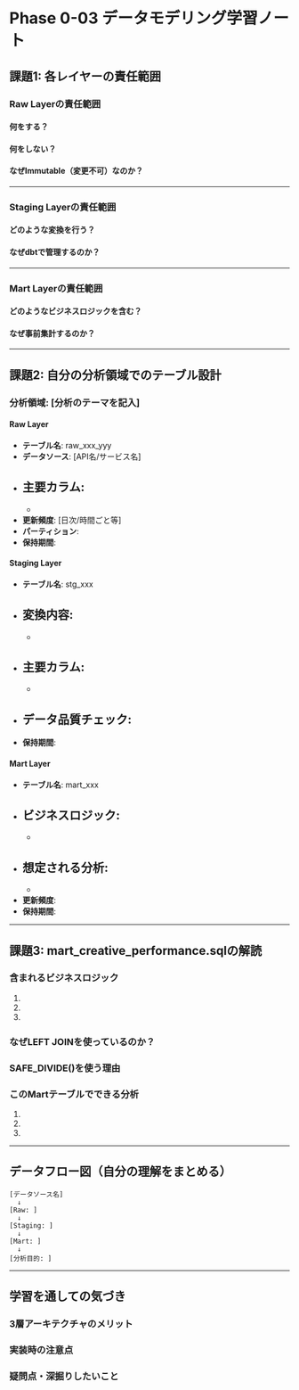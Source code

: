 # Phase 0-03 データモデリング学習ノート

## 課題1: 各レイヤーの責任範囲

### Raw Layerの責任範囲

#### 何をする？


#### 何をしない？


#### なぜImmutable（変更不可）なのか？


---

### Staging Layerの責任範囲

#### どのような変換を行う？


#### なぜdbtで管理するのか？


---

### Mart Layerの責任範囲

#### どのようなビジネスロジックを含む？


#### なぜ事前集計するのか？


---

## 課題2: 自分の分析領域でのテーブル設計

### 分析領域: [分析のテーマを記入]

#### Raw Layer

- **テーブル名**: raw_xxx_yyy
- **データソース**: [API名/サービス名]
- **主要カラム**:
  -
  -
- **更新頻度**: [日次/時間ごと等]
- **パーティション**:
- **保持期間**:

#### Staging Layer

- **テーブル名**: stg_xxx
- **変換内容**:
  -
  -
- **主要カラム**:
  -
  -
- **データ品質チェック**:
  -
- **保持期間**:

#### Mart Layer

- **テーブル名**: mart_xxx
- **ビジネスロジック**:
  -
  -
- **想定される分析**:
  -
  -
- **更新頻度**:
- **保持期間**:

---

## 課題3: mart_creative_performance.sqlの解読

### 含まれるビジネスロジック

1.
2.
3.

### なぜLEFT JOINを使っているのか？


### SAFE_DIVIDE()を使う理由


### このMartテーブルでできる分析

1.
2.
3.

---

## データフロー図（自分の理解をまとめる）

```
[データソース名]
  ↓
[Raw: ]
  ↓
[Staging: ]
  ↓
[Mart: ]
  ↓
[分析目的: ]
```

---

## 学習を通しての気づき

### 3層アーキテクチャのメリット


### 実装時の注意点


### 疑問点・深掘りしたいこと

